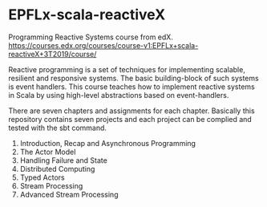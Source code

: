 # EPFLx-scala-reactiveX
Programming Reactive Systems course from edX. https://courses.edx.org/courses/course-v1:EPFLx+scala-reactiveX+3T2019/course/

Reactive programming is a set of techniques for implementing scalable, resilient and responsive systems. The basic building-block of such systems is event handlers. This course teaches how to implement reactive systems in Scala by using high-level abstractions based on event-handlers.

There are seven chapters and assignments for each chapter. Basically this repository contains seven projects and each project can be complied and tested with the sbt command.
  1. Introduction, Recap and Asynchronous Programming
  2. The Actor Model
  3. Handling Failure and State
  4. Distributed Computing
  5. Typed Actors
  6. Stream Processing
  7. Advanced Stream Processing


